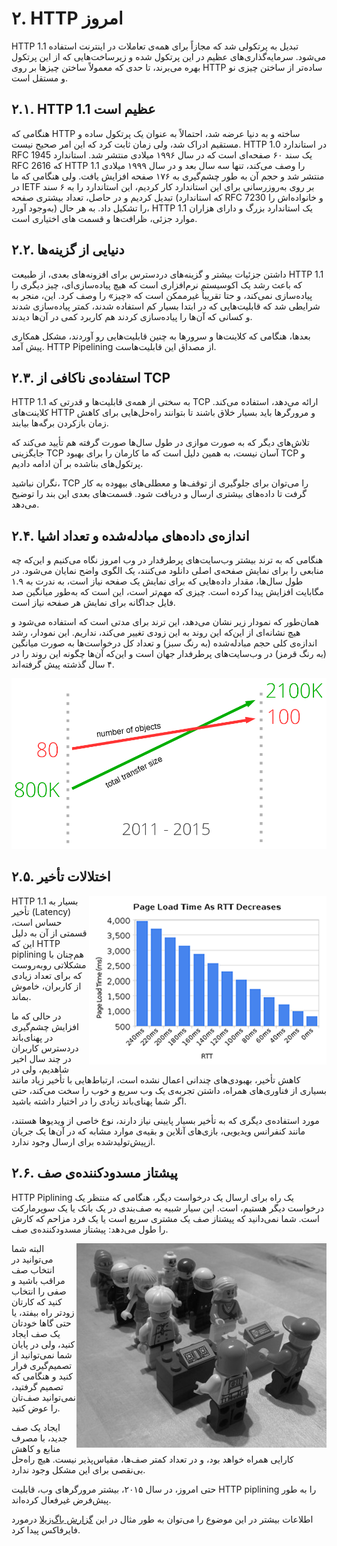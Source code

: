 # ۲. HTTP امروز

HTTP 1.1 تبدیل به پرتکولی شد که مجازاً برای همه‌ی تعاملات در اینترنت استفاده می‌شود. سرمایه‌گذاری‌های عظیم در این پرتکول شده و زیرساخت‌هایی که از این پرتکول بهره می‌برند، تا حدی که معمولاً ساختن چیز‌ها بر روی HTTP ساده‌تر از ساختن چیزی نو و مستقل است.

## ۲.۱. HTTP 1.1 عظیم است

هنگامی که HTTP ساخته و به دنیا عرضه شد، احتمالاً به عنوان یک پرتکول ساده و مستقیم ادراک شد، ولی زمان ثابت کرد که این امر صحیح نیست. HTTP 1.0 در استاندارد RFC 1945 یک سند ۶۰ صفحه‌ای است که در سال ۱۹۹۶ میلادی منتشر شد. استاندارد RFC 2616 که HTTP 1.1 را وصف می‌کند، تنها سه سال بعد و در سال ۱۹۹۹ میلادی منتشر شد و حجم آن به طور چشم‌گیری به ۱۷۶ صفحه افزایش یافت. ولی هنگامی که ما در IETF بر روی به‌روز‌رسانی برای این استاندارد کار کردیم، این استاندارد را به ۶ سند تبدیل کردیم و در حاصل، تعداد بیشتری صفحه (که استاندارد RFC 7230 و خانواده‌اش را به‌وجود آورد) را تشکیل داد. به هر حال، HTTP 1.1 یک استاندارد بزرگ و دارای هزاران موارد جزئی، ظرافت‌ها و قسمت های اختیاری است.

## ۲.۲. دنیایی از گزینه‌ها
داشتن جزئیات بیشتر و گزینه‌های دردسترس برای افزونه‌های بعدی، از طبیعت HTTP 1.1 که باعث رشد یک اکوسیستم نرم‌افزاری است که هیچ پیاده‌سازی‌ای، چیز دیگری را پیاده‌سازی نمی‌کند، و حتا تقریباُ غیرممکن است که «چیز» را وصف کرد. این، منجر به شرایطی شد که قابلیت‌هایی که در ابتدا بسیار کم استفاده شدند، کمتر پیاده‌سازی شدند و کسانی که آن‌ها را پیاده‌سازی کردند هم کاربرد کمی در آن‌ها دیدند.

بعدها، هنگامی که کلاینت‌ها و سرورها به چنین قابلیت‌هایی رو آوردند، مشکل همکاری پیش آمد. HTTP Pipelining از مصداق این قابلیت‌هاست.

## ۲.۳. استفاده‌ی ناکافی از TCP

HTTP 1.1 به سختی از همه‌ی قابلیت‌ها و قدرتی که TCP ارائه می‌دهد، استفاده می‌کند. کلاینت‌های HTTP و مرورگرها باید بسیار خلاق باشند تا بتوانند راه‌حل‌هایی برای کاهش زمان بازکردن برگه‌ها بیابند.

تلاش‌های دیگر که به صورت موازی در طول سال‌ها صورت گرفته هم تأیید می‌کند که جایگزینی TCP آسان نیست، به همین دلیل است که ما کارمان را برای بهبود TCP و پرتکول‌های بناشده بر آن ادامه دادیم.

نگران نباشید، TCP را می‌توان برای جلوگیری از توقف‌ها و معطلی‌های بیهوده به کار گرفت تا داده‌های بیشتری ارسال و دریافت شود. قسمت‌های بعدی این بند را توضیح می‌دهد.

## ۲.۴. اندازه‌ی داده‌های مبادله‌شده و تعداد اشیا

هنگامی که به ترند بیشتر وب‌سایت‌های پرطرفدار در وب امروز نگاه می‌کنیم و این‌که چه منابعی را برای نمایش صفحه‌ی اصلی دانلود می‌کنند، یک الگوی واضح نمایان می‌شود. در طول سال‌ها، مقدار داده‌هایی که برای نمایش یک صفحه نیاز است، به ندرت به ۱.۹ مگابایت افزایش پیدا کرده است. چیزی که مهم‌تر است، این است که به‌طور میانگین صد فایل جداگانه برای نمایش هر صفحه نیاز است.

همان‌طور که نمودار زیر نشان می‌دهد، این ترند برای مدتی است که استفاده می‌شود و هیچ نشانه‌ای از این‌که این روند به این زودی تغییر می‌کند، نداریم. این نمودار، رشد اندازه‌ی کلی حجم مبادله‌شده (به رنگ سبز) و تعداد کل درخواست‌ها به صورت میانگین (به رنگ قرمز) در وب‌سایت‌های پرطرفدار جهان است و این‌که آن‌ها چگونه این روند را در ۴ سال گذشته پیش گرفته‌اند.

![transfer size growth](https://raw.githubusercontent.com/bagder/http2-explained/master/images/transfer-size-growth.png)

## ۲.۵. اختلالات تأخیر

<img style="float: right;" src="https://raw.githubusercontent.com/bagder/http2-explained/master/images/page-load-time-rtt-decreases.png" />

HTTP 1.1 بسیار به تأخیر (Latency) حساس است، قسمتی از آن به دلیل این که HTTP piplining هم‌چنان با مشکلاتی رو‌به‌روست که برای تعداد زیادی از کاربران، خاموش بماند.

در حالی که ما افزایش چشم‌گیری در پهنای‌باند در‌دسترس کاربران در چند سال اخیر شاهدیم، ولی در کاهش تأخیر، بهبودی‌های چندانی اعمال نشده است، ارتباط‌هایی با تأخیر زیاد مانند بسیاری از فناوری‌های همراه، داشتن تجربه‌ی یک وب سریع و خوب را سخت می‌کند، حتی اگر شما پهنای‌باند زیادی را در اختیار داشته باشید.

مورد استفاده‌ی دیگری که به تأخیر بسیار پایینی نیاز دارند، نوع خاصی از ویدیوها هستند، مانند کنفرانس ویدیویی، بازی‌های آنلاین و بقیه‌ی موارد مشابه که در آن‌ها یک جریان از‌پیش‌تولید‌شده برای ارسال وجود ندارد.

## ۲.۶. پیشتاز مسدود‌کننده‌ی صف

HTTP Piplining یک راه برای ارسال یک درخواست دیگر، هنگامی که منتظر یک درخواست دیگر هستیم، است. این سیار شبیه به صف‌بندی در یک بانک یا یک سوپرمارکت است. شما نمی‌دانید که پیشتاز صف یک مشتری سریع است یا یک فرد مزاحم که کارش را طول می‌دهد: پیشتاز مسدود‌کننده‌ی صف.

<img style="float: right;" src="https://raw.githubusercontent.com/bagder/http2-explained/master/images/head-of-line-blocking.jpg" />

البته شما می‌توانید در انتخاب صف مراقب باشید و صفی را انتخاب کنید که کارتان زودتر راه بیفتد، یا حتی گاها خودتان یک صف ایجاد کنید، ولی در پایان شما نمی‌توانید از تصمیم‌گیری فرار کنید و هنگامی که تصمیم گرفتید، نمی‌توانید صف‌تان را عوض کنید.

ایجاد یک صف جدید، با مصرف منابع و کاهش کارایی همراه خواهد بود، و در تعداد کمتر صف‌ها، مقیاس‌پذیر نیست. هیچ راه‌حل بی‌نقصی برای این مشکل وجود ندارد.

حتی امروز، در سال ۲۰۱۵، بیشتر مرورگرهای وب، قابلیت HTTP piplining را به طور پیش‌فرض غیرفعال کرده‌اند.

اطلاعات بیشتر در این موضوع را می‌توان به ‌طور مثال در این [گزارش باگ‌زیلا](https://bugzilla.mozilla.org/show_bug.cgi?id=264354) درمورد فایرفاکس پیدا کرد.